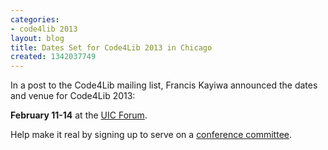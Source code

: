 ```yaml
---
categories:
- code4lib 2013
layout: blog
title: Dates Set for Code4Lib 2013 in Chicago
created: 1342037749
---
```

In a post to the Code4Lib mailing list, Francis Kayiwa announced the dates and venue for Code4Lib 2013:

<b>February 11-14</b> at the <a href="http://www.uic.edu/depts/uicforum/">UIC Forum</a>.

Help make it real by signing up to serve on a <a href="http://wiki.code4lib.org/index.php/2013_committees_sign-up_page">conference committee</a>.
